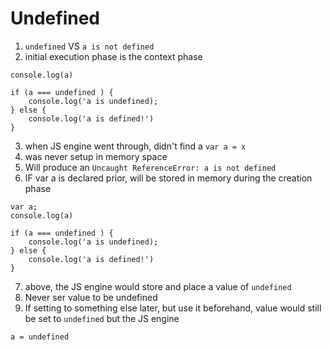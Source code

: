 # Undefined
1. `undefined` VS `a is not defined`
2. initial execution phase is the context phase

```
console.log(a)

if (a === undefined ) {
    console.log('a is undefined);
} else {
    console.log('a is defined!')
}
```
3. when JS engine went through, didn't find a `var a = x`
4. was never setup in memory space
5. Will produce an `Uncaught ReferenceError: a is not defined`
6. IF var a is declared prior, will be stored in memory during the creation phase

```
var a;
console.log(a)

if (a === undefined ) {
    console.log('a is undefined);
} else {
    console.log('a is defined!')
}
```

7. above, the JS engine would store and place a value of `undefined`
8. Never ser value to be undefined
9. If setting to something else later, but use it beforehand, value would still be set to `undefined` but the JS engine
```
a = undefined
```